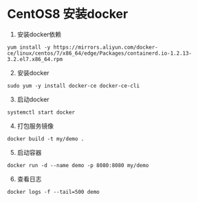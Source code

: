 # CentOS8 安装docker

1. 安装docker依赖
```
yum install -y https://mirrors.aliyun.com/docker-ce/linux/centos/7/x86_64/edge/Packages/containerd.io-1.2.13-3.2.el7.x86_64.rpm
```
2. 安装docker
```
sudo yum -y install docker-ce docker-ce-cli
```
3. 启动docker
```
systemctl start docker
```
4. 打包服务镜像
```
docker build -t my/demo .
```
5. 启动容器
```
docker run -d --name demo -p 8080:8080 my/demo
```
6. 查看日志
```
docker logs -f --tail=500 demo
```
